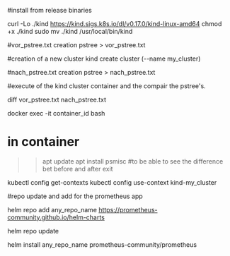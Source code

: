 #install from release binaries

curl -Lo ./kind https://kind.sigs.k8s.io/dl/v0.17.0/kind-linux-amd64
chmod +x ./kind
sudo mv ./kind /usr/local/bin/kind

#vor_pstree.txt creation
pstree > vor_pstree.txt

#creation of a new cluster
kind create cluster (--name my_cluster)

#nach_pstree.txt creation
pstree > nach_pstree.txt

#execute of the kind cluster container and the compair the pstree's.

diff vor_pstree.txt nach_pstree.txt

docker exec -it container_id bash

# in container
>> apt update
>> apt install psmisc #to be able to see the difference bet before and after 
>> exit

kubectl config get-contexts
kubectl config use-context kind-my_cluster


#repo update and add for the prometheus app 

helm repo add any_repo_name https://prometheus-community.github.io/helm-charts

helm repo update

helm install any_repo_name prometheus-community/prometheus
